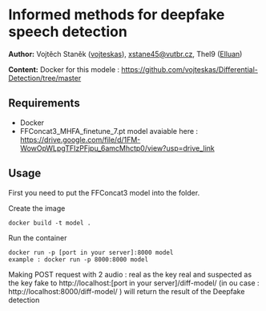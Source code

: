 # Informed methods for deepfake speech detection

**Author:**
 Vojtěch Staněk ([vojteskas](https://github.com/vojteskas)), xstane45@vutbr.cz, 
 Thel9 ([Elluan](https://github.com/Elluan))

**Content:**
Docker for this modele : https://github.com/vojteskas/Differential-Detection/tree/master


## Requirements

 - Docker
 - FFConcat3_MHFA_finetune_7.pt model avaiable here :  https://drive.google.com/file/d/1FM-WowOpWLpgTFIzPFjpu_6amcMhctp0/view?usp=drive_link

## Usage

First you need to put the FFConcat3 model into the folder.

Create the image 
```
docker build -t model .
```

Run the container 
```
docker run -p [port in your server]:8000 model
example : docker run -p 8000:8000 model
```

Making POST request with 2 audio : real as the key real and suspected as the key fake to http://localhost:[port in your server]/diff-model/ (in ou case : http://localhost:8000/diff-model/ ) will return the result of the Deepfake detection 


